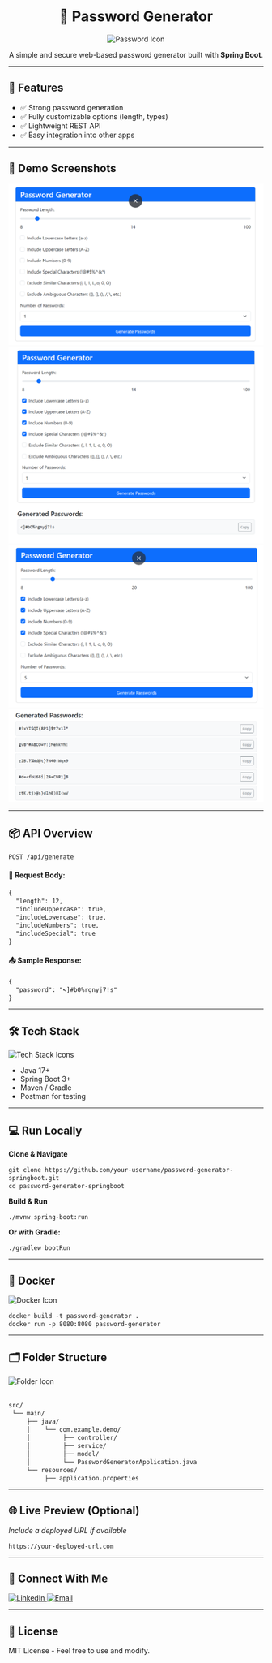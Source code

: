 <h1 align="center">🔐 Password Generator</h1>
<p align="center">
  <img src="https://img.icons8.com/fluency/96/password1.png" alt="Password Icon" />
</p>

<p align="center">
  A simple and secure web-based password generator built with <strong>Spring Boot</strong>.
</p>

<hr>

<h2>🚀 Features</h2>
<ul>
  <li>✅ Strong password generation</li>
  <li>✅ Fully customizable options (length, types)</li>
  <li>✅ Lightweight REST API</li>
  <li>✅ Easy integration into other apps</li>
</ul>


<hr>

<h2>🚀 Demo Screenshots</h2>

<div class="slider-container">
  <div class="slider-wrapper" id="sliderWrapper">
    <img src="https://raw.githubusercontent.com/dhakeddevendra5/PasswordGenerator/master/PasswordGenerator/Screenshot%202025-05-10%20145642.png" alt="Screenshot 1" />
    <img src="https://raw.githubusercontent.com/dhakeddevendra5/PasswordGenerator/master/PasswordGenerator/Screenshot%202025-05-10%20145706.png" alt="Screenshot 2" />
    <img src="https://raw.githubusercontent.com/dhakeddevendra5/PasswordGenerator/master/PasswordGenerator/Screenshot%202025-05-10%20145732.png" alt="Screenshot 3" />
    <img src="https://raw.githubusercontent.com/dhakeddevendra5/PasswordGenerator/master/PasswordGenerator/Screenshot%202025-05-10%20145740.png" alt="Screenshot 4" />
  </div>
</div>



<hr>

<h2>📦 API Overview</h2>

<pre><code>POST /api/generate</code></pre>

<h4>🔧 Request Body:</h4>
<pre><code>{
  "length": 12,
  "includeUppercase": true,
  "includeLowercase": true,
  "includeNumbers": true,
  "includeSpecial": true
}</code></pre>

<h4>📤 Sample Response:</h4>
<pre><code>{
  "password": "<]#b0%rgnyj7!s"
}</code></pre>

<hr>

<h2>🛠️ Tech Stack</h2>
<img src="https://skillicons.dev/icons?i=spring,java,maven,postman,git,docker" alt="Tech Stack Icons" />

<ul>
  <li>Java 17+</li>
  <li>Spring Boot 3+</li>
  <li>Maven / Gradle</li>
  <li>Postman for testing</li>
</ul>

<hr>

<h2>💻 Run Locally</h2>
<p><strong>Clone & Navigate</strong></p>
<pre><code>git clone https://github.com/your-username/password-generator-springboot.git
cd password-generator-springboot</code></pre>

<p><strong>Build & Run</strong></p>
<pre><code>./mvnw spring-boot:run</code></pre>

<p><strong>Or with Gradle:</strong></p>
<pre><code>./gradlew bootRun</code></pre>

<hr>

<h2>🐳 Docker</h2>
<img src="https://img.icons8.com/color/48/docker.png" alt="Docker Icon"/>
<pre><code>docker build -t password-generator .
docker run -p 8080:8080 password-generator</code></pre>

<hr>

<h2>🗂 Folder Structure</h2>
<img src="https://img.icons8.com/fluency/48/folder-invoices.png" alt="Folder Icon"/>
<pre><code>
src/
 └── main/
     ├── java/
     │    └── com.example.demo/
     │         ├── controller/
     │         ├── service/
     │         ├── model/
     │         └── PasswordGeneratorApplication.java
     └── resources/
          ├── application.properties
</code></pre>

<hr>

<h2>🌐 Live Preview (Optional)</h2>
<p><i>Include a deployed URL if available</i></p>
<pre><code>https://your-deployed-url.com</code></pre>

<hr>

<h2>🤝 Connect With Me</h2>
<p>
  <a href="https://www.linkedin.com/in/devendra-dhaked-98b14624a/">
    <img src="https://img.icons8.com/color/48/linkedin.png" alt="LinkedIn" />
  </a>
  <a href="mailto:dhakeddevendra5@gmail.com">
    <img src="https://img.icons8.com/color/48/gmail-new.png" alt="Email" />
  </a>
</p>

<hr>

<h2>📜 License</h2>
<p>MIT License - Feel free to use and modify.</p>
